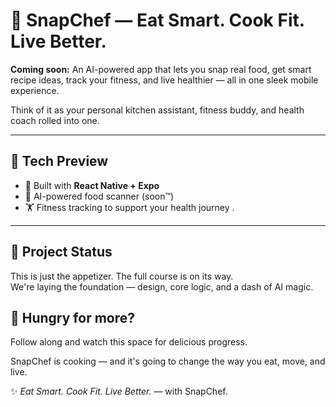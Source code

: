 # 🍳 SnapChef — Eat Smart. Cook Fit. Live Better.

**Coming soon:** An AI-powered app that lets you snap real food, get smart recipe ideas, track your fitness, and live healthier — all in one sleek mobile experience.

Think of it as your personal kitchen assistant, fitness buddy, and health coach rolled into one.

---

## 🚀 Tech Preview

- 🧠 Built with **React Native + Expo**
- 🍱 AI-powered food scanner (soon™)
- 🏋️ Fitness tracking to support your health journey .

---

## 🚧 Project Status

This is just the appetizer. The full course is on its way.  
We're laying the foundation — design, core logic, and a dash of AI magic.
## 👀 Hungry for more?

Follow along and watch this space for delicious progress.  

SnapChef is cooking — and it's going to change the way you eat, move, and live.

✨ _Eat Smart. Cook Fit. Live Better._ — with SnapChef.
